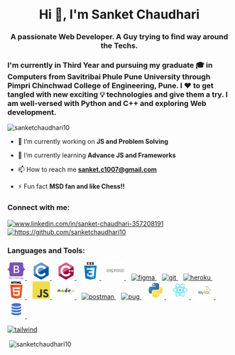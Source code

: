 <h1 align="center">Hi 👋, I'm Sanket Chaudhari</h1>
<h3 align="center">A passionate Web Developer. A Guy trying to find way around the Techs.</h3>
<h3 align="left">I'm currently in Third Year and pursuing my graduate 🎓 in Computers from Savitribai Phule Pune University through Pimpri Chinchwad College of Engineering, Pune. I ❤️ to get tangled with new exciting 💡 technologies and give them a try. I am well-versed with Python and C++ and exploring Web development.</h3>
<p align="left"> <img src="https://komarev.com/ghpvc/?username=sanketchaudhari10&label=Profile%20views&color=0e75b6&style=flat" alt="sanketchaudhari10" /> </p>

- 🔭 I’m currently working on **JS and Problem Solving**

- 🌱 I’m currently learning **Advance JS and Frameworks**

- 📫 How to reach me **sanket.c1007@gmail.com**

- ⚡ Fun fact **MSD fan and like Chess!!**

<h3 align="left">Connect with me:</h3>
<p align="left"> 
<a href="https://www.linkedin.com/in/sanket-chaudhari-357208191/" target="blank"><img align="center" src="https://raw.githubusercontent.com/rahuldkjain/github-profile-readme-generator/master/src/images/icons/Social/linked-in-alt.svg" alt="www.linkedin.com/in/sanket-chaudhari-357208191" height="30" width="40" /></a> &nbsp;
<a href="https://github.com/sanketchaudhari10" target="blank"><img align="center" src="https://github.com/rahuldkjain/github-profile-readme-generator/blob/master/src/images/icons/Social/github.svg" alt="https://github.com/sanketchaudhari10" height="30" width="80" /></a>
</p>

<h3 align="left">Languages and Tools:</h3>
<p align="left"> 
 <a href="https://getbootstrap.com" target="_blank"> <img src="https://raw.githubusercontent.com/devicons/devicon/master/icons/bootstrap/bootstrap-plain-wordmark.svg" alt="bootstrap" width="40" height="40"/> </a>&nbsp;&nbsp; 
  <a href="https://www.cprogramming.com/" target="_blank"> <img src="https://raw.githubusercontent.com/devicons/devicon/master/icons/c/c-original.svg" alt="c" width="40" height="40"/> </a> &nbsp;&nbsp;
  <a href="https://www.w3schools.com/cpp/" target="_blank"> <img src="https://raw.githubusercontent.com/devicons/devicon/master/icons/cplusplus/cplusplus-original.svg" alt="cplusplus" width="40" height="40"/> </a> &nbsp;&nbsp;
  <a href="https://www.w3schools.com/css/" target="_blank"> <img src="https://raw.githubusercontent.com/devicons/devicon/master/icons/css3/css3-original-wordmark.svg" alt="css3" width="40" height="40"/> </a> &nbsp;&nbsp;
  <a href="https://expressjs.com" target="_blank"> <img src="https://raw.githubusercontent.com/devicons/devicon/master/icons/express/express-original-wordmark.svg" alt="express" width="40" height="40"/> </a> &nbsp;&nbsp;
  <a href="https://www.figma.com/" target="_blank"> <img src="https://www.vectorlogo.zone/logos/figma/figma-icon.svg" alt="figma" width="40" height="40"/> </a> &nbsp;&nbsp;
  <a href="https://git-scm.com/" target="_blank"> <img src="https://www.vectorlogo.zone/logos/git-scm/git-scm-icon.svg" alt="git" width="40" height="40"/> </a> &nbsp;&nbsp;
  <a href="https://heroku.com" target="_blank"> <img src="https://www.vectorlogo.zone/logos/heroku/heroku-icon.svg" alt="heroku" width="40" height="40"/> </a>&nbsp;&nbsp;
  <a href="https://www.w3.org/html/" target="_blank"> <img src="https://raw.githubusercontent.com/devicons/devicon/master/icons/html5/html5-original-wordmark.svg" alt="html5" width="40" height="40"/> </a> &nbsp;&nbsp;
  <a href="https://developer.mozilla.org/en-US/docs/Web/JavaScript" target="_blank"> <img src="https://raw.githubusercontent.com/devicons/devicon/master/icons/javascript/javascript-original.svg" alt="javascript" width="40" height="40"/> </a> &nbsp;&nbsp;
  <a href="https://nodejs.org" target="_blank"> <img src="https://raw.githubusercontent.com/devicons/devicon/master/icons/nodejs/nodejs-original-wordmark.svg" alt="nodejs" width="40" height="40"/> </a> &nbsp;&nbsp;
  <a href="https://postman.com" target="_blank"> <img src="https://www.vectorlogo.zone/logos/getpostman/getpostman-icon.svg" alt="postman" width="40" height="40"/> </a> &nbsp;&nbsp;
  <a href="https://pugjs.org" target="_blank"> <img src="https://cdn.worldvectorlogo.com/logos/pug.svg" alt="pug" width="40" height="40"/> </a> &nbsp;&nbsp;
  <a href="https://www.python.org" target="_blank"> <img src="https://raw.githubusercontent.com/devicons/devicon/master/icons/python/python-original.svg" alt="python" width="40" height="40"/> </a> &nbsp;&nbsp;
 <a href="https://reactjs.org/" target="_blank"> <img src="https://raw.githubusercontent.com/github/explore/180320cffc25f4ed1bbdfd33d4db3a66eeeeb358/topics/react/react.png" alt="ReactJs" width="40" height="40"/> </a> &nbsp;&nbsp;
 <a href="https://www.mysql.com/" target="_blank"> <img src="https://raw.githubusercontent.com/github/explore/180320cffc25f4ed1bbdfd33d4db3a66eeeeb358/topics/mysql/mysql.png" alt="MySQL" width="40" height="40"/> </a> &nbsp;&nbsp;
 <a href="https://www.sql.org/" target="_blank"> <img src="https://raw.githubusercontent.com/github/explore/180320cffc25f4ed1bbdfd33d4db3a66eeeeb358/topics/sql/sql.png" alt="SQL" width="40" height="40"/> </a>&nbsp;&nbsp;
 
  <a href="https://tailwindcss.com/" target="_blank"> <img src="https://www.vectorlogo.zone/logos/tailwindcss/tailwindcss-icon.svg" alt="tailwind" width="40" height="40"/> </a> </p>

<!--<p><img align="left" src="https://github-readme-stats.vercel.app/api/top-langs?username=sanketchaudhari10&show_icons=true&locale=en&layout=compact&theme=dark" alt="sanketchaudhari10" /></p> -->

<p>&nbsp;<img align="center" src="https://github-readme-stats.vercel.app/api?username=sanketchaudhari10&show_icons=true&locale=en&theme=radical" alt="sanketchaudhari10" /></p>
